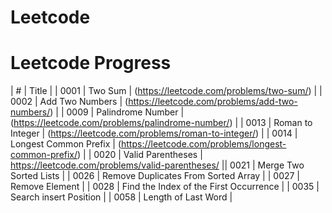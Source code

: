 # Leetcode


# Leetcode Progress

| # | Title |
| 0001 | Two Sum | (https://leetcode.com/problems/two-sum/) |
| 0002 | Add Two Numbers | (https://leetcode.com/problems/add-two-numbers/) |
| 0009 | Palindrome Number | (https://leetcode.com/problems/palindrome-number/) |
| 0013 | Roman to Integer | (https://leetcode.com/problems/roman-to-integer/) |
| 0014 | Longest Common Prefix |  (https://leetcode.com/problems/longest-common-prefix/) |
| 0020 | Valid Parentheses |    https://leetcode.com/problems/valid-parentheses/  || 0021 | Merge Two Sorted Lists |
| 0026 | Remove Duplicates From Sorted Array |
| 0027 | Remove Element |
| 0028 | Find the Index of the First Occurrence |
| 0035 | Search insert Position |
| 0058 | Length of Last Word |
